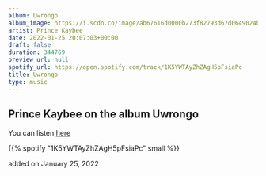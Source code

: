 ```yaml
---
album: Uwrongo
album_image: https://i.scdn.co/image/ab67616d0000b273f82793d67d0649024b468da1
artist: Prince Kaybee
date: 2022-01-25 20:07:03+00:00
draft: false
duration: 344769
preview_url: null
spotify_url: https://open.spotify.com/track/1K5YWTAyZhZAgH5pFsiaPc
title: Uwrongo
type: music
---
```



## Prince Kaybee on the album Uwrongo

You can listen [here](https://open.spotify.com/track/1K5YWTAyZhZAgH5pFsiaPc)

{{% spotify "1K5YWTAyZhZAgH5pFsiaPc" small %}}

added on January 25, 2022